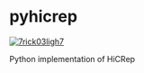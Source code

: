 # pyhicrep
[![7rick03ligh7](https://circleci.com/gh/7rick03ligh7/pyhicrep.svg?style=svg)](https://app.circleci.com/pipelines/github/7rick03ligh7/pyhicrep)

Python implementation of HiCRep
